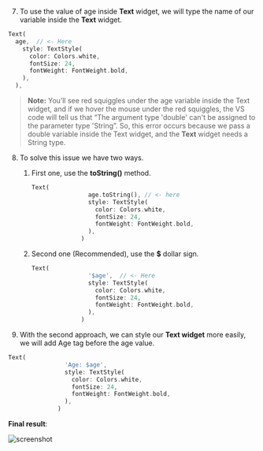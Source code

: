 7. To use the value of age inside **Text** widget, we will type the name of our variable inside the **Text** widget.

```dart
Text(
  age,  // <- Here
    style: TextStyle(
      color: Colors.white,
      fontSize: 24,
      fontWeight: FontWeight.bold,
    ),
  ),
```

> **Note:** You’ll see red squiggles under the age variable inside the Text widget, and if we hover the mouse under the red squiggles, the VS code will tell us that “The argument type 'double' can't be assigned to the parameter type 'String”. So, this error occurs because we pass a double variable inside the Text widget, and the **Text** widget needs a String type.

8. To solve this issue we have two ways.

   1. First one, use the **toString()** method.

      ```dart
      Text(
                      age.toString(), // <- here
                      style: TextStyle(
                        color: Colors.white,
                        fontSize: 24,
                        fontWeight: FontWeight.bold,
                      ),
                    )
      ```

   2. Second one (Recommended), use the **$** dollar sign.

      ```dart
      Text(
                      '$age',  // <- Here
                      style: TextStyle(
                        color: Colors.white,
                        fontSize: 24,
                        fontWeight: FontWeight.bold,
                      ),
                    )
      ```

9. With the second approach, we can style our **Text widget** more easily, we will add Age tag before the age value.

```dart
Text(
                'Age: $age',
                style: TextStyle(
                  color: Colors.white,
                  fontSize: 24,
                  fontWeight: FontWeight.bold,
                ),
              )
```

**Final result**:

![screenshot](https://lh5.googleusercontent.com/bEEHkVWf1QCgEXQIYhLp9vywfvyKMOv98_vfp9N0rBJrhiOE_GOE3i6c3I8ylr7WORiUqCwlUsNW3tXyT6UnF-ZsbPb6iULQHXkVK7O5rv-EJFWcfM4jm3anANPICu-j_wvb53uK)

